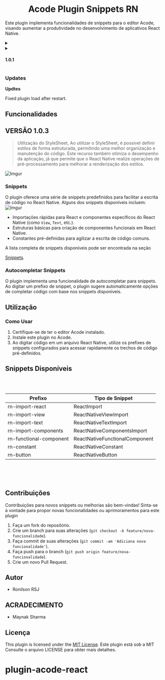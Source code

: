 <h1 align="center"> Acode Plugin Snippets RN </h1>

Este plugin implementa funcionalidades de snippets para o editor Acode, visando aumentar a produtividade no desenvolvimento de aplicativos React Native.

<details>
  <summary>
    <details>
    <summary><h4>1.0.1</h4></summary>
    
     Fixed plugin load after restart.
  </details>

</details>
  
  <h3>Updates</h3>
  
  </summary>

**Updtes**

Fixed plugin load after restart.

## Funcionalidades

## VERSÂO 1.0.3

> Utilização do StyleSheet, Ao utilizar o StyleSheet, é possível definir estilos de forma estruturada, permitindo uma melhor organização e manutenção do código. Este recurso também otimiza o desempenho da aplicação, já que permite que o React Native realize operações de pré-processamento para melhorar a renderização dos estilos.

![Imgur](https://i.imgur.com/QhVMwe2.jpg)

### Snippets

O plugin oferece uma série de snippets predefinidos para facilitar a escrita de código no React Native. Alguns dos snippets disponíveis incluem:
![Imgur](https://i.imgur.com/t1gsL8l.jpg)

- Importações rápidas para React e componentes específicos do React Native (como `View`, `Text`, etc.).
- Estruturas básicas para criação de componentes funcionais em React Native.
- Constantes pré-definidas para agilizar a escrita de código comuns.

A lista completa de snippets disponíveis pode ser encontrada na seção

[Snippets](#snippets).

### Autocompletar Snippets

O plugin implementa uma funcionalidade de autocompletar para snippets. Ao digitar um prefixo de snippet, o plugin sugere automaticamente opções de completar código com base nos snippets disponíveis.

## Utilização

### Como Usar

1. Certifique-se de ter o editor Acode instalado.
2. Instale este plugin no Acode.
3. Ao digitar código em um arquivo React Native, utilize os prefixes de snippets configurados para acessar rapidamente os trechos de código pré-definidos.

## Snippets Disponíveis

<br>
<br>

| Prefixo                 | Tipo de Snippet                |
| ----------------------- | ------------------------------ |
| rn-import-react         | ReactImport                    |
| rn-import-view          | ReactNativeViewImport          |
| rn-import-text          | ReactNativeTextImport          |
| rn-import-components    | ReactNativeComponentsImport    |
| rn-functional-component | ReactNativeFunctionalComponent |
| rn-constant             | ReactNativeConstant            |
| rn-button               | ReactNativeButton              |

<br>
<br>
<br>

## Contribuições

Contribuições para novos snippets ou melhorias são bem-vindas! Sinta-se à vontade para propor novas funcionalidades ou aprimoramentos para este plugin

1. Faça um fork do repositório.
2. Crie um branch para suas alterações (`git checkout -b feature/nova-funcionalidade`).
3. Faça commit de suas alterações (`git commit -am 'Adiciona nova funcionalidade'`).
4. Faça push para o branch (`git push origin feature/nova-funcionalidade`).
5. Crie um novo Pull Request.

## Autor

- Ronilson RSJ

## ACRADECIMENTO

- Maynak Sharma

## Licença

This plugin is licensed under the [MIT License](LICENSE).
Este plugin está sob a MIT Consulte o arquivo LICENSE para obter mais detalhes.
# plugin-acode-react
